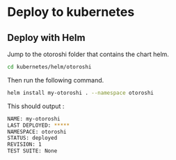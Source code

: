 # Deploy to kubernetes

## Deploy with Helm

Jump to the otoroshi folder that contains the chart helm.

```sh
cd kubernetes/helm/otoroshi
```

Then run the following command.

```sh
helm install my-otoroshi . --namespace otoroshi
```

This should output :

```sh
NAME: my-otoroshi
LAST DEPLOYED: *****
NAMESPACE: otoroshi
STATUS: deployed
REVISION: 1
TEST SUITE: None
```